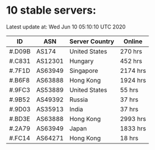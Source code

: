 # 10 stable servers:

Latest update at: Wed Jun 10 05:10:10 UTC 2020

| ID | ASN | Server Country | Online |
| -- | --- | -------------- | ------ |
| #.D09B | AS174 | United States | 270 hrs |
| #.C831 | AS12301 | Hungary | 452 hrs |
| #.7F1D | AS63949 | Singapore | 2174 hrs |
| #.B6F8 | AS63888 | Hong Kong | 1924 hrs |
| #.9FC3 | AS53889 | United States | 55 hrs |
| #.9B52 | AS49392 | Russia | 37 hrs |
| #.9D03 | AS35913 | India | 37 hrs |
| #.BD3E | AS63888 | Hong Kong | 2993 hrs |
| #.2A79 | AS63949 | Japan | 1833 hrs |
| #.FC14 | AS64271 | Hong Kong | 18 hrs |

